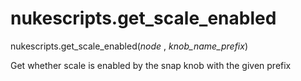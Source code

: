 # nukescripts.get_scale_enabled
nukescripts.get_scale_enabled(_node_ , _knob_name_prefix_)

Get whether scale is enabled by the snap knob with the given prefix